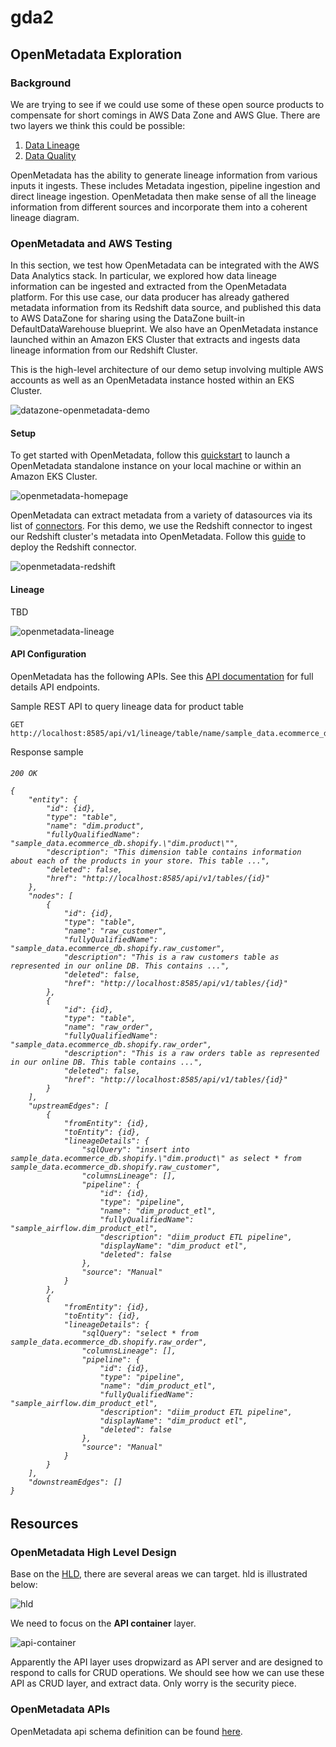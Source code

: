 # gda2

## OpenMetadata Exploration

### Background

We are trying to see if we could use some of these open source products to compensate for short comings in AWS Data Zone and AWS Glue.
There are two layers we think this could be possible:
1. [Data Lineage](https://docs.open-metadata.org/v1.2.x/how-to-guides/openmetadata/data-lineage)
2. [Data Quality](https://docs.open-metadata.org/v1.2.x/how-to-guides/openmetadata/data-quality-profiler)

OpenMetadata has the ability to generate lineage information from various inputs it ingests. These includes Metadata ingestion, pipeline ingestion and direct lineage ingestion. OpenMetadata then make sense of all the lineage information from different sources and incorporate them into a coherent lineage diagram.

### OpenMetadata and AWS Testing
In this section, we test how OpenMetadata can be integrated with the AWS Data Analytics stack. In particular, we explored how data lineage information can be ingested and extracted from the OpenMetadata platform. For this use case, our data producer has already gathered metadata information from its Redshift data source, and published this data to AWS DataZone for sharing using the DataZone built-in DefaultDataWarehouse blueprint. We also have an OpenMetadata instance launched within an Amazon EKS Cluster that extracts and ingests data lineage information from our Redshift Cluster.

This is the high-level architecture of our demo setup involving multiple AWS accounts as well as an OpenMetadata instance hosted within an EKS Cluster. 

![datazone-openmetadata-demo](datazone-openmetadata-demo.jpeg)

#### Setup
To get started with OpenMetadata, follow this [quickstart](https://docs.open-metadata.org/v1.2.x/quick-start/local-docker-deployment) to launch a OpenMetadata standalone instance on your local machine or within an Amazon EKS Cluster.

![openmetadata-homepage](openmetadata-homepage.png)

OpenMetadata can extract metadata from a variety of datasources via its list of [connectors](https://docs.open-metadata.org/v1.2.x/connectors). For this demo, we use the Redshift connector to ingest our Redshift cluster's metadata into OpenMetadata. Follow this [guide](https://docs.open-metadata.org/v1.2.x/connectors/database/redshift) to deploy the Redshift connector. 

![openmetadata-redshift](openmetadata-redshift.png)

#### Lineage

TBD

![openmetadata-lineage](openmetadata-lineage.png)

#### API Configuration 

OpenMetadata has the following APIs. See this [API documentation](https://docs.open-metadata.org/swagger.html) for full details API endpoints.

Sample REST API to query lineage data for product table 

```
GET http://localhost:8585/api/v1/lineage/table/name/sample_data.ecommerce_db.shopify.%22dim.product%22
```

Response sample

<h6>

```
200 OK

{
    "entity": {
        "id": {id},
        "type": "table",
        "name": "dim.product",
        "fullyQualifiedName": "sample_data.ecommerce_db.shopify.\"dim.product\"",
        "description": "This dimension table contains information about each of the products in your store. This table ...",
        "deleted": false,
        "href": "http://localhost:8585/api/v1/tables/{id}"
    },
    "nodes": [
        {
            "id": {id},
            "type": "table",
            "name": "raw_customer",
            "fullyQualifiedName": "sample_data.ecommerce_db.shopify.raw_customer",
            "description": "This is a raw customers table as represented in our online DB. This contains ...",
            "deleted": false,
            "href": "http://localhost:8585/api/v1/tables/{id}"
        },
        {
            "id": {id},
            "type": "table",
            "name": "raw_order",
            "fullyQualifiedName": "sample_data.ecommerce_db.shopify.raw_order",
            "description": "This is a raw orders table as represented in our online DB. This table contains ...",
            "deleted": false,
            "href": "http://localhost:8585/api/v1/tables/{id}"
        }
    ],
    "upstreamEdges": [
        {
            "fromEntity": {id},
            "toEntity": {id},
            "lineageDetails": {
                "sqlQuery": "insert into sample_data.ecommerce_db.shopify.\"dim.product\" as select * from sample_data.ecommerce_db.shopify.raw_customer",
                "columnsLineage": [],
                "pipeline": {
                    "id": {id},
                    "type": "pipeline",
                    "name": "dim_product_etl",
                    "fullyQualifiedName": "sample_airflow.dim_product_etl",
                    "description": "diim_product ETL pipeline",
                    "displayName": "dim_product etl",
                    "deleted": false
                },
                "source": "Manual"
            }
        },
        {
            "fromEntity": {id},
            "toEntity": {id},
            "lineageDetails": {
                "sqlQuery": "select * from sample_data.ecommerce_db.shopify.raw_order",
                "columnsLineage": [],
                "pipeline": {
                    "id": {id},
                    "type": "pipeline",
                    "name": "dim_product_etl",
                    "fullyQualifiedName": "sample_airflow.dim_product_etl",
                    "description": "diim_product ETL pipeline",
                    "displayName": "dim_product etl",
                    "deleted": false
                },
                "source": "Manual"
            }
        }
    ],
    "downstreamEdges": []
}

```

## Resources

### OpenMetadata High Level Design

Base on the [HLD](https://docs.open-metadata.org/v1.2.x/main-concepts/high-level-design), there are several areas we can target. 
hld is illustrated below:

![hld](system-context.png)

We need to focus on the **API container** layer.

![api-container](api-container-diagram.png)

Apparently the API layer uses dropwizard as API server and are designed to respond to calls for CRUD operations. We should see how we can use these API as CRUD layer, and extract data. Only worry is the security piece.

### OpenMetadata APIs
OpenMetadata api schema definition can be found [here](https://docs.open-metadata.org/v1.2.x/main-concepts/metadata-standard/apis).